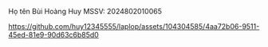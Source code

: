 Họ tên Bùi Hoàng Huy
MSSV: 2024802010065





https://github.com/huy12345555/laplop/assets/104304585/4aa72b06-9511-45ed-81e9-90d63c6b85d0


